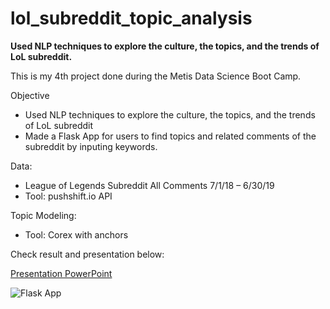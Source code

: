 # lol_subreddit_topic_analysis
**Used NLP techniques to explore the culture, the topics, and the trends of LoL subreddit.**

This is my 4th project done during the Metis Data Science Boot Camp.

Objective
- Used NLP techniques to explore the culture, the topics, and the trends of LoL subreddit
- Made a Flask App for users to find topics and related comments of the subreddit by inputing keywords.

Data:
- League of Legends Subreddit All Comments 7/1/18 – 6/30/19
- Tool: pushshift.io API

Topic Modeling:
- Tool: Corex with anchors

Check result and presentation below:

[Presentation PowerPoint](https://github.com/bainong007/lol_subreddit_topic_analysis/blob/master/presentation/LoL_subreddit_NLP.pptx)

![Flask App](https://github.com/bainong007/lol_subreddit_topic_analysis/blob/master/flask/lol_flask.png)












